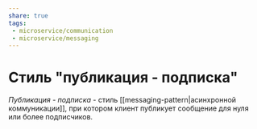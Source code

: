 ```yaml
---
share: true
tags:
 - microservice/communication
 - microservice/messaging
---
```

# Стиль "публикация - подписка"
*Публикация - подписка* - стиль [[messaging-pattern|асинхронной коммуникации]], при котором клиент публикует сообщение для нуля или более подписчиков.